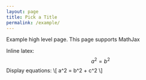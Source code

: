 ```yaml
---
layout: page
title: Pick a Title
permalink: /example/
---
```

Example high level page. This page supports MathJax

Inline latex: $$ a^2 = b^2 $$
Display equations: \\[ a^2 = b^2 + c^2 \\]
